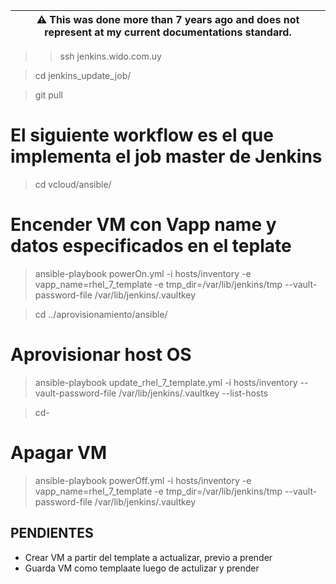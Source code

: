 | ⚠️  This was done more than 7 years ago and does not represent at my current documentations standard. |
|-------------------------------------------------------------------------------------------------------|
> >ssh jenkins.wido.com.uy

>cd jenkins_update_job/

>git pull

# El siguiente workflow es el que implementa el job master de Jenkins

>cd vcloud/ansible/

# Encender VM con Vapp name y datos especificados en el teplate

>ansible-playbook powerOn.yml -i hosts/inventory -e vapp_name=rhel_7_template -e tmp_dir=/var/lib/jenkins/tmp --vault-password-file /var/lib/jenkins/.vaultkey

>cd ../aprovisionamiento/ansible/

# Aprovisionar host OS

>ansible-playbook update_rhel_7_template.yml  -i hosts/inventory --vault-password-file /var/lib/jenkins/.vaultkey --list-hosts

>cd-

# Apagar VM

>ansible-playbook powerOff.yml -i hosts/inventory -e vapp_name=rhel_7_template -e tmp_dir=/var/lib/jenkins/tmp --vault-password-file /var/lib/jenkins/.vaultkey

## PENDIENTES

- Crear VM a partir del template a actualizar, previo a prender
- Guarda VM como templaate luego de actulizar y prender
